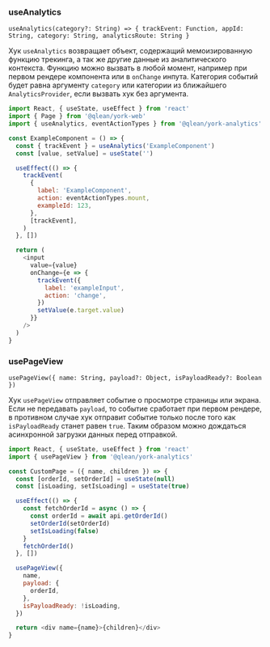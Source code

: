 ### useAnalytics

`useAnalytics(category?: String) => { trackEvent: Function, appId: String, category: String, analyticsRoute: String }`

Хук `useAnalytics` возвращает объект, содержащий мемоизированную функцию трекинга, а так же другие данные из аналитического контекста. Функцию можно вызвать в любой момент, например при первом рендере компонента или в `onChange` инпута. Категория событий будет равна аргументу `category` или категории из ближайшего `AnalyticsProvider`, если вызвать хук без аргумента.

```js static
import React, { useState, useEffect } from 'react'
import { Page } from '@qlean/york-web'
import { useAnalytics, eventActionTypes } from '@qlean/york-analytics'

const ExampleComponent = () => {
  const { trackEvent } = useAnalytics('ExampleComponent')
  const [value, setValue] = useState('')

  useEffect(() => {
    trackEvent(
      {
        label: 'ExampleComponent',
        action: eventActionTypes.mount,
        exampleId: 123,
      },
      [trackEvent],
    )
  }, [])

  return (
    <input
      value={value}
      onChange={e => {
        trackEvent({
          label: 'exampleInput',
          action: 'change',
        })
        setValue(e.target.value)
      }}
    />
  )
}
```

### usePageView

`usePageView({ name: String, payload?: Object, isPayloadReady?: Boolean })`

Хук `usePageView` отправляет событие о просмотре страницы или экрана. Если не передавать `payload`, то событие сработает при первом рендере, в противном случае хук отправит событие только после того как `isPayloadReady` станет равен `true`. Таким образом можно дождаться асинхронной загрузки данных перед отправкой.

```js static
import React, { useState, useEffect } from 'react'
import { usePageView } from '@qlean/york-analytics'

const CustomPage = ({ name, children }) => {
  const [orderId, setOrderId] = useState(null)
  const [isLoading, setIsLoading] = useState(true)

  useEffect(() => {
    const fetchOrderId = async () => {
      const orderId = await api.getOrderId()
      setOrderId(setOrderId)
      setIsLoading(false)
    }
    fetchOrderId()
  }, [])

  usePageView({
    name,
    payload: {
      orderId,
    },
    isPayloadReady: !isLoading,
  })

  return <div name={name}>{children}</div>
}
```
